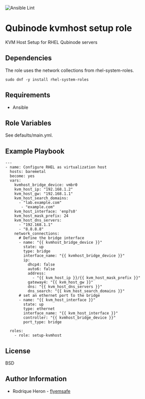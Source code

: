 ![Ansible Lint](https://github.com/Qubinode/setup-kvmhost/workflows/Ansible%20Lint/badge.svg?branch=dev)

Qubinode kvmhost setup role 
=========
KVM Host Setup for RHEL Qubinode servers

Dependencies
------------

The role uses the network collections from rhel-system-roles.
```
sudo dnf -y install rhel-system-roles
```

Requirements
------------

* Ansible 

Role Variables
--------------

See defaults/main.yml.


Example Playbook
----------------

```
---
- name: Configure RHEL as virtualization host
  hosts: baremetal
  become: yes
  vars:
    kvmhost_bridge_device: vmbr0
    kvm_host_ip: "192.168.1.2"
    kvm_host_gw: "192.168.1.1"
    kvm_host_search_domains: 
      - "lab.example.com"
       - "example.com"
    kvm_host_interface: 'enp7s0'
    kvm_host_mask_prefix: 24
    kvm_host_dns_servers:
      - "192.168.1.1"
      - "8.8.8.8" 
    network_connections:
      # Define the bridge interface
      - name: "{{ kvmhost_bridge_device }}"
        state: up
        type: bridge
        interface_name: "{{ kvmhost_bridge_device }}"
        ip:
          dhcp4: false
          auto6: false
          address:
            - "{{ kvm_host_ip }}/{{ kvm_host_mask_prefix }}"
          gateway4: "{{ kvm_host_gw }}"
          dns: "{{ kvm_host_dns_servers }}"
          dns_search: "{{ kvm_host_search_domains }}"
      # set an ethernet port to the bridge
      - name: "{{ kvm_host_interface }}"
        state: up
        type: ethernet
        interface_name: "{{ kvm_host_interface }}"
        controller: "{{ kvmhost_bridge_device }}"
        port_type: bridge

  roles:
    - role: setup-kvmhost
```
          

License
-------

BSD

Author Information
------------------

* Rodrique Heron - [flyemsafe](https://github.com/flyemsafe)
